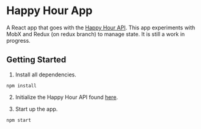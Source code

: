 # Happy Hour App

A React app that goes with the [Happy Hour API](https://github.com/quangChe/happy-hour-api). This app experiments with MobX and Redux (on redux branch) to manage state. It is still a work in progress.

## Getting Started

1. Install all dependencies.
 
```
npm install
```
 

2. Initialize the Happy Hour API found [here](https://github.com/quangChe/happy-hour-api).


3. Start up the app.

```
npm start 
```
